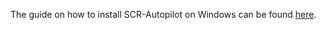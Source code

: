 The guide on how to install SCR-Autopilot on Windows can be found [here](https://github.com/scr-autopilot/scr-autopilot/wiki).
